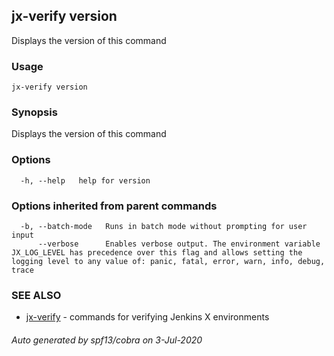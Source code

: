 ## jx-verify version

Displays the version of this command

### Usage

```
jx-verify version
```

### Synopsis

Displays the version of this command

### Options

```
  -h, --help   help for version
```

### Options inherited from parent commands

```
  -b, --batch-mode   Runs in batch mode without prompting for user input
      --verbose      Enables verbose output. The environment variable JX_LOG_LEVEL has precedence over this flag and allows setting the logging level to any value of: panic, fatal, error, warn, info, debug, trace
```

### SEE ALSO

* [jx-verify](jx-verify.md)	 - commands for verifying Jenkins X environments

###### Auto generated by spf13/cobra on 3-Jul-2020
